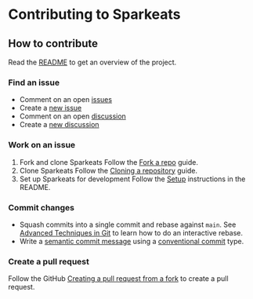 # Contributing to Sparkeats

## How to contribute

Read the [README](README.md) to get an overview of the project.

### Find an issue

- Comment on an open [issues](https://github.com/sparkbox/sparkeats/issues)
- Create a [new issue](https://github.com/sparkbox/sparkeats/issues/new)
- Comment on an open [discussion](https://github.com/sparkbox/sparkeats/discussions)
- Create a [new discussion](https://github.com/sparkbox/sparkeats/discussions/new)

### Work on an issue

1. Fork and clone Sparkeats
Follow the [Fork a repo](https://docs.github.com/en/get-started/quickstart/fork-a-repo) guide.
1. Clone Sparkeats
Follow the [Cloning a repository](https://docs.github.com/en/repositories/creating-and-managing-repositories/cloning-a-repository) guide.
1. Set up Sparkeats for development
Follow the [Setup](https://github.com/sparkbox/sparkeats#setup) instructions in the README.

### Commit changes

- Squash commits into a single commit and rebase against `main`. See [Advanced Techniques in Git](https://sparkbox.com/foundry/advanced_git_techniques_rebasing_interactive_rebase_with_git) to learn how to do an interactive rebase.
- Write a [semantic commit message](https://sparkbox.com/foundry/semantic_commit_messages) using a [conventional commit](https://www.conventionalcommits.org/) type. 
### Create a pull request

Follow the GitHub [Creating a pull request from a fork](https://docs.github.com/en/pull-requests/collaborating-with-pull-requests/proposing-changes-to-your-work-with-pull-requests/creating-a-pull-request-from-a-fork) to create a pull request.
